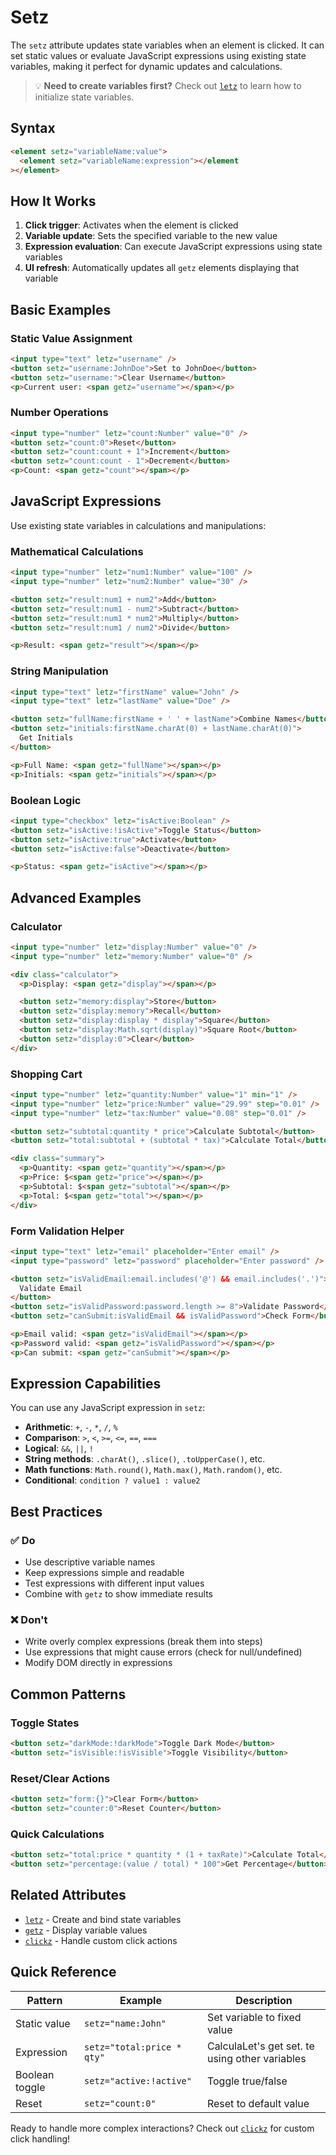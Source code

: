 # Setz

The `setz` attribute updates state variables when an element is clicked. It can set static values or evaluate JavaScript expressions using existing state variables, making it perfect for dynamic updates and calculations.

> 💡 **Need to create variables first?** Check out [`letz`](./let.md) to learn how to initialize state variables.

## Syntax

```html
<element setz="variableName:value">
  <element setz="variableName:expression"></element
></element>
```

## How It Works

1. **Click trigger**: Activates when the element is clicked
2. **Variable update**: Sets the specified variable to the new value
3. **Expression evaluation**: Can execute JavaScript expressions using state variables
4. **UI refresh**: Automatically updates all `getz` elements displaying that variable

## Basic Examples

### Static Value Assignment

```html
<input type="text" letz="username" />
<button setz="username:JohnDoe">Set to JohnDoe</button>
<button setz="username:">Clear Username</button>
<p>Current user: <span getz="username"></span></p>
```

### Number Operations

```html
<input type="number" letz="count:Number" value="0" />
<button setz="count:0">Reset</button>
<button setz="count:count + 1">Increment</button>
<button setz="count:count - 1">Decrement</button>
<p>Count: <span getz="count"></span></p>
```

## JavaScript Expressions

Use existing state variables in calculations and manipulations:

### Mathematical Calculations

```html
<input type="number" letz="num1:Number" value="100" />
<input type="number" letz="num2:Number" value="30" />

<button setz="result:num1 + num2">Add</button>
<button setz="result:num1 - num2">Subtract</button>
<button setz="result:num1 * num2">Multiply</button>
<button setz="result:num1 / num2">Divide</button>

<p>Result: <span getz="result"></span></p>
```

### String Manipulation

```html
<input type="text" letz="firstName" value="John" />
<input type="text" letz="lastName" value="Doe" />

<button setz="fullName:firstName + ' ' + lastName">Combine Names</button>
<button setz="initials:firstName.charAt(0) + lastName.charAt(0)">
  Get Initials
</button>

<p>Full Name: <span getz="fullName"></span></p>
<p>Initials: <span getz="initials"></span></p>
```

### Boolean Logic

```html
<input type="checkbox" letz="isActive:Boolean" />
<button setz="isActive:!isActive">Toggle Status</button>
<button setz="isActive:true">Activate</button>
<button setz="isActive:false">Deactivate</button>

<p>Status: <span getz="isActive"></span></p>
```

## Advanced Examples

### Calculator

```html
<input type="number" letz="display:Number" value="0" />
<input type="number" letz="memory:Number" value="0" />

<div class="calculator">
  <p>Display: <span getz="display"></span></p>

  <button setz="memory:display">Store</button>
  <button setz="display:memory">Recall</button>
  <button setz="display:display * display">Square</button>
  <button setz="display:Math.sqrt(display)">Square Root</button>
  <button setz="display:0">Clear</button>
</div>
```

### Shopping Cart

```html
<input type="number" letz="quantity:Number" value="1" min="1" />
<input type="number" letz="price:Number" value="29.99" step="0.01" />
<input type="number" letz="tax:Number" value="0.08" step="0.01" />

<button setz="subtotal:quantity * price">Calculate Subtotal</button>
<button setz="total:subtotal + (subtotal * tax)">Calculate Total</button>

<div class="summary">
  <p>Quantity: <span getz="quantity"></span></p>
  <p>Price: $<span getz="price"></span></p>
  <p>Subtotal: $<span getz="subtotal"></span></p>
  <p>Total: $<span getz="total"></span></p>
</div>
```

### Form Validation Helper

```html
<input type="text" letz="email" placeholder="Enter email" />
<input type="password" letz="password" placeholder="Enter password" />

<button setz="isValidEmail:email.includes('@') && email.includes('.')">
  Validate Email
</button>
<button setz="isValidPassword:password.length >= 8">Validate Password</button>
<button setz="canSubmit:isValidEmail && isValidPassword">Check Form</button>

<p>Email valid: <span getz="isValidEmail"></span></p>
<p>Password valid: <span getz="isValidPassword"></span></p>
<p>Can submit: <span getz="canSubmit"></span></p>
```

## Expression Capabilities

You can use any JavaScript expression in `setz`:

- **Arithmetic**: `+`, `-`, `*`, `/`, `%`
- **Comparison**: `>`, `<`, `>=`, `<=`, `==`, `===`
- **Logical**: `&&`, `||`, `!`
- **String methods**: `.charAt()`, `.slice()`, `.toUpperCase()`, etc.
- **Math functions**: `Math.round()`, `Math.max()`, `Math.random()`, etc.
- **Conditional**: `condition ? value1 : value2`

## Best Practices

### ✅ Do

- Use descriptive variable names
- Keep expressions simple and readable
- Test expressions with different input values
- Combine with `getz` to show immediate results

### ❌ Don't

- Write overly complex expressions (break them into steps)
- Use expressions that might cause errors (check for null/undefined)
- Modify DOM directly in expressions

## Common Patterns

### Toggle States

```html
<button setz="darkMode:!darkMode">Toggle Dark Mode</button>
<button setz="isVisible:!isVisible">Toggle Visibility</button>
```

### Reset/Clear Actions

```html
<button setz="form:{}">Clear Form</button>
<button setz="counter:0">Reset Counter</button>
```

### Quick Calculations

```html
<button setz="total:price * quantity * (1 + taxRate)">Calculate Total</button>
<button setz="percentage:(value / total) * 100">Get Percentage</button>
```

## Related Attributes

- [`letz`](./let.md) - Create and bind state variables
- [`getz`](./get.md) - Display variable values
- [`clickz`](../Events/click.md) - Handle custom click actions

## Quick Reference

| Pattern        | Example                    | Description                                    |
| -------------- | -------------------------- | ---------------------------------------------- |
| Static value   | `setz="name:John"`         | Set variable to fixed value                    |
| Expression     | `setz="total:price * qty"` | CalculaLet's get set. te using other variables |
| Boolean toggle | `setz="active:!active"`    | Toggle true/false                              |
| Reset          | `setz="count:0"`           | Reset to default value                         |

Ready to handle more complex interactions? Check out [`clickz`](../Events/click.md) for custom click handling!
